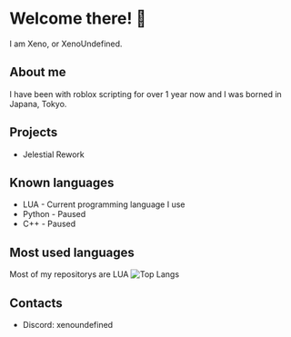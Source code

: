 # Welcome there! 👋
I am Xeno, or XenoUndefined.
## About me
I have been with roblox scripting for over 1 year now and I was borned in Japana, Tokyo.
## Projects
- Jelestial Rework
## Known languages
- LUA - Current programming language I use
- Python - Paused
- C++ - Paused
## Most used languages
Most of my repositorys are LUA
![Top Langs](https://github-readme-stats.vercel.app/api/top-langs/?xenoundefined=voyager19878&theme=tokyonight)
## Contacts
- Discord: xenoundefined
